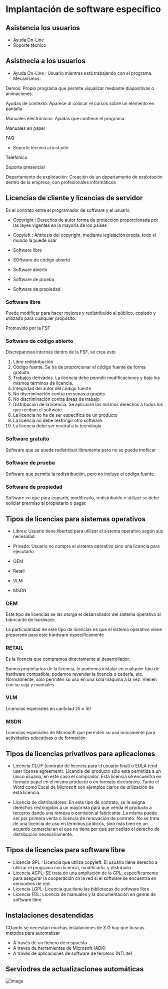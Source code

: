 # Implantación de software específico

## Asistencia los usuarios

- Ayuda On-Line
- Soporte técnico

## Asistnecia a los usuarios

- Ayuda On-Line : Usuario mientras está trabajando con el programa. Mecanismos:

Demos: Propio programa que permite visualizar mediante diapositivas o animaciones.

Ayudas de contexto: Aparece al colocar el cursos sobre un elemento en pantalla

Manuales electrónicos: Ayudas que contiene el programa

Manuales en papel

FAQ

- Soporte técnico al instante

Telefónico

Soporte presencial

Departamento de explotación: Creación de un departamento de explotación dentro de la empresa, con profesionales informáticos

## Licencias de cliente y licencias de servidor

Es el contrato entre el programador de software y el usuario

- Copyright : Derechos de autor forma de protección proporcionada por las leyes vigentes en la mayoría de los países
- Copyleft : Antítesis del copyright, mediante legislación propia, todo el mundo la puede usar

- Software libre
- SOftware de código abierto
- Software abierto
- Software de prueba
- Software de propiedad

### Software libre

Puede modificar para hacer mejores y redistribuido al público, copiado y utilizado para cualquier propósito.

Promovido por la FSF

### Software de código abierto

Discrepancias internas dentro de la FSF, se crea esto

1. Libre redistribución
2. Código fuente. Se ha de proporcionar el código fuente de forma gratuita.
3. Trabajos derivados. La licencia debe permitir modificaciones y bajo los
mismos términos de licencia.
4. Integridad del autor del código fuente
5. No discriminación contra personas o grupos
6. No discriminación contra áreas de trabajo
7. Distribución de la licencia. Se aplicaran los mismos derechos a todos los
que reciban el software.
8. La licencia no ha de ser específica de un producto
9. La licencia no debe restringir otro software
10. La licencia debe ser neutral a la tecnología

### Software gratuito

Software que se puede redistribuir libremente pero no se puede mofiicar

### Software de prueba

Software que permite la redistribución, pero no incluye el código fuente.

### Software de propiedad

Software en que para copiarlo, modificarlo, redistribuido o utilizar se debe soliciar prermiso al propietario o pagar.

## Tipos de licencias para sistemas operativos

- Libres: Usuario tiene libertad para utilizar el sistema operativo según sus necesidad

- Privado: Usuario no compra el sistema operativo sino una licencia para ejecutarlo

- OEM
- Retail
- VLM
- MSDN

### OEM

Este tipo de licencias se las otorga el desarrollador del sistema operativo al fabricante de hardware.

La particularidad de este tipo de licencias es que el sistema operativo viene preparado para este hardware específicamente

### RETAIL

Es la licencia que compramos directamente al desarrollador.

Somos propietarios de la licencia, lo podemos instalar en cualquier tipo de hardware compatible, podemos revender la licencia o cederla, etc. Normalmente, sólo permiten su uso en una sola máquina a la vez. Vienen con su caja y manuales

### VLM

Licencias especiales en cantidad 25 o 50

### MSDN

Licencias especiales de Microsoft que permiten su uso únicamente para actividades educativas o de formación

## Tipos de licencias privativos para aplicaciones

- Licencia CLUF (contrato de licencia para el usuario final) o EULA (end user license
agreement). Licencia del producto sólo está permitida a un único usuario, en este
caso el comprador. Esta licencia se encuentra en formato papel en el mismo
producto o en formato electrónico. Tanto el Word como Excel de Microsoft son
ejemplos claros de utilización de esta licencia.

- Licencia de distribuidores: En este tipo de contrato, se le asigna derechos
restringidos a un mayorista para que venda el producto a terceros dando una
remesa o comisión al fabricante. La misma puede ser por primera venta o licencia
de renovación de contrato. No se trata de una licencia de uso en términos jurídicos,
sino más bien en un acuerdo comercial en el que no tiene por qué ser cedido el
derecho de distribución necesariamente.

## Tipos de licencias para software libre

- Licencia GPL : Licencia que utiliza copyleft. El usuario tiene derecho a utilizar el programa con licencia, modificarlo, y distribuilo
- Licencia AGPL: SE trata de una ampliación de la GPL, específicamente para asegurar la cooperación cn la red si el software se encuentra en serviodres de red.
- Licencia LGPL: Licencia que tiene las bibliotecas de software libre
- Licencia FDL: Licencia de manuales y la documentación en genral de software libre

## Instalaciones desatendidas

CUando se necesitan muchas instalaciones de S.O hay que buscas métodos para automatizar

- A través de un fichero de respuesta
- A traves de herramientas de Microsoft (ADK)
- A través de aplicaciones de software de terceros (NTLite)

## Serviodres de actualizaciones automáticas

![image](https://github.com/user-attachments/assets/b7e35015-c735-442e-99e0-9c17074f9153)





